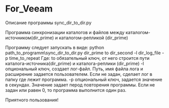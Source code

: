 # For_Veeam
Описание программы sync_dir_to_dir.py

Программа синхронизации каталогов и файлов между каталогом-источником(dir_prime) и каталогом-репликой (dir_prime)

Программу следует запускать в виде: python path_to_programm\sync_dir_to_dir.py dir_prime to dir_second  -l dir_log_file  -p  time_to_repeat
Где:
to  обязательный ключ, от него строится пути каталога-источника(dir_prime) и каталога-реплики (dir_prime)
-l опциональный ключ, создает лог-файл. Путь, имя файла лога и расширение задается пользователем. Если не задан, сделает лог в папку где лежит программа. 
-p  опциональный ключ, задается значение в секундах. Значение задает перод повторения программы. Если не задан или равен 0, то программа выполнится  один раз.

Приятного пользования! 
